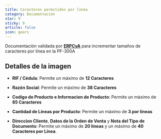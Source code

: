 ```yaml
---
title: Caracteres permitidos por línea
category: Documentación
star: 9
sticky: 9
article: false
icon: gears
---
```


Documentación validada por [**ERPCyA**](https://erpya.com/) para incrementar tamaños de caracteres por línea en la PF-300A

## Detalles de la imagen

- **RIF / Cédula**: Permite un máximo de **12 Caracteres**

- **Razón Social**: Permite un máximo de **38 Caracteres**

- **Codigo de Producto e Informacion de Producto**: Permite un máximo de **85 Caracteres**

- **Cantidad de Líneas por Producto**: Permite un máximo de **3 por líneas**

- **Direccion Cliente**, **Datos de la Orden de Venta** y **Nota del Tipo de Documento**: Permite un máximo de **20 líneas** y un máximo de **40 Caracteres por Línea**.
